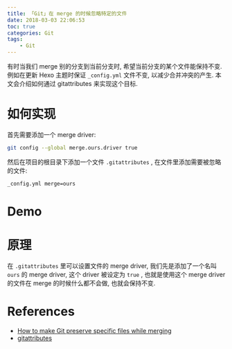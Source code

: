 ```yaml
---
title: 「Git」在 merge 的时候忽略特定的文件
date: 2018-03-03 22:06:53
toc: true
categories: Git
tags:
    - Git
---
```


有时当我们 merge 别的分支到当前分支时, 希望当前分支的某个文件能保持不变.
例如在更新 Hexo 主题时保证 `_config.yml` 文件不变, 以减少合并冲突的产生.
本文会介绍如何通过 gitattributes 来实现这个目标.

<!--more-->

# 如何实现

首先需要添加一个 merge driver:

```sh
git config --global merge.ours.driver true
```

然后在项目的根目录下添加一个文件 `.gitattributes` , 在文件里添加需要被忽略的文件:

```txt
_config.yml merge=ours
```

# Demo

<script src="https://asciinema.org/a/6KLaDnj58eB7CQ6BDWPqY9udv.js" id="asciicast-6KLaDnj58eB7CQ6BDWPqY9udv" async></script>

# 原理

在 `.gitattributes` 里可以设置文件的 merge driver, 我们先是添加了一个名叫 `ours` 的 merge driver,
这个 driver 被设定为 `true` , 也就是使用这个 merge driver 的文件在 merge 的时候什么都不会做,
也就会保持不变.

# References

* [How to make Git preserve specific files while merging](https://medium.com/@porteneuve/how-to-make-git-preserve-specific-files-while-merging-18c92343826b)
* [gitattributes](https://git-scm.com/docs/gitattributes#gitattributes-text)
